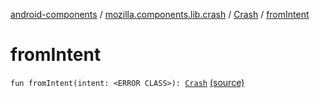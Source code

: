 [android-components](../../index.md) / [mozilla.components.lib.crash](../index.md) / [Crash](index.md) / [fromIntent](./from-intent.md)

# fromIntent

`fun fromIntent(intent: <ERROR CLASS>): `[`Crash`](index.md) [(source)](https://github.com/mozilla-mobile/android-components/blob/master/components/lib/crash/src/main/java/mozilla/components/lib/crash/Crash.kt#L89)